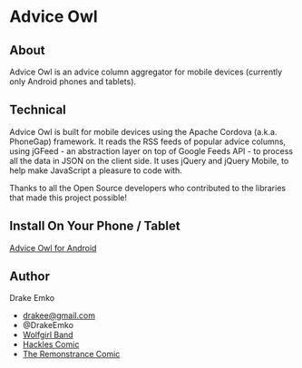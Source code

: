 # Advice Owl

## About
Advice Owl is an advice column aggregator for mobile devices (currently only Android phones and tablets). 

## Technical
Advice Owl is built for mobile devices using the Apache Cordova (a.k.a. PhoneGap) framework. It reads the RSS feeds of popular advice columns, using jGFeed - an abstraction layer on top of Google Feeds API - to process all the data in JSON on the client side. It uses jQuery and jQuery Mobile, to help make JavaScript a pleasure to code with.

Thanks to all the Open Source developers who contributed to the libraries that made this project possible!

## Install On Your Phone / Tablet
[Advice Owl for Android](https://play.google.com/store/apps/details?id=net.edrake.adviceowl)

## Author
Drake Emko
* drakee@gmail.com
* @DrakeEmko
* [Wolfgirl Band](http://wolfgirl.bandcamp.com/)
* [Hackles Comic](http://hackles.org/)
* [The Remonstrance Comic](http://theremonstrance.com/)
